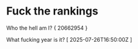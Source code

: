 # Fuck the rankings

Who the hell am I?
{ 20662954 }

What fucking year is it?
[ 2025-07-26T16:50:00Z ]
